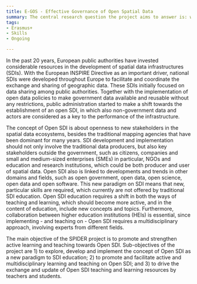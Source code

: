 ```yaml
---
title: E-GOS - Effective Governance of Open Spatial Data
summary: The central research question the project aims to answer is: what is the impact of different models for governing open spatial data on the performance of open spatial data policies in Europe? To answer this research question, a case study approach was implemented, analysing two countries that are among the leading open data countries in the world: the Netherlands and the United Kingdom.
tags:
- Erasmus+
- Skills
- Ongoing

---
```


In the past 20 years, European public authorities have invested considerable resources in the development of spatial data infrastructures (SDIs). With the European INSPIRE Directive as an important driver, national SDIs were developed throughout Europe to facilitate and coordinate the exchange and sharing of geographic data. These SDIs initially focused on data sharing among public authorities. Together with the implementation of open data policies to make government data available and reusable without any restrictions, public administration started to make a shift towards the establishment of an open SDI, in which also non-government data and actors are considered as a key to the performance of the infrastructure.

The concept of Open SDI is about openness to new stakeholders in the spatial data ecosystems, besides the traditional mapping agencies that have been dominant for many years. SDI development and implementation should not only involve the traditional data producers, but also key stakeholders outside the government, such as citizens, companies and small and medium-sized enterprises (SMEs) in particular, NGOs and education and research institutions, which could be both producer and user of spatial data. Open SDI also is linked to developments and trends in other domains and fields, such as open government, open data, open science, open data and open software. This new paradigm on SDI means that new, particular skills are required, which currently are not offered by traditional SDI education. Open SDI education requires a shift in both the ways of teaching and learning, which should become more active, and in the content of education, include new concepts and topics. Furthermore, collaboration between higher education institutions (HEIs) is essential, since implementing - and teaching on - Open SDI requires a multidisciplinary approach, involving experts from different fields.

The main objective of the SPIDER project is to promote and strengthen active learning and teaching towards Open SDI. Sub-objectives of the project are 1) to explore, develop and implement the concept of Open SDI as a new paradigm to SDI education; 2) to promote and facilitate active and multidisciplinary learning and teaching on Open SDI; and 3) to drive the exchange and update of Open SDI teaching and learning resources by teachers and students.

